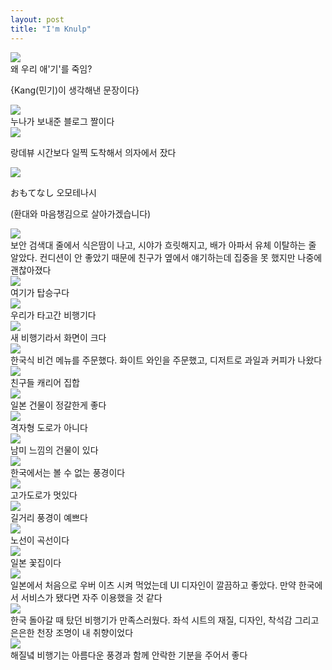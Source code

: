 ```yaml
---
layout: post
title: "I'm Knulp"
---
```



<div class="img">
 <img src="https://github.com/user-attachments/assets/3241e83c-cc37-4979-bd92-f76e932b78ea">
</div>


<div class="txt">
 왜 우리 애'기'를 죽임?
 
 {Kang(민기)이 생각해낸 문장이다}
</div>



<div class="img">
  <img src="https://github.com/user-attachments/assets/e5e68707-7733-4d87-b6a6-7b8506541e6d">
</div>


<div class="txt">
  누나가 보내준 블로그 짤이다
</div>





<div class="img">
 <img src="https://github.com/user-attachments/assets/b8f41571-b0a4-4850-8d97-5c26ad0a573a">
</div>


<div class="txt">

 랑데뷰 시간보다 일찍 도착해서 의자에서 잤다
 
</div>




<div class="img">
  <img src="https://github.com/user-attachments/assets/7e34924f-48f8-4070-8e10-27656024abfd">
</div>


<div class="txt">

 おもてなし 오모테나시 

 (환대와 마음챙김으로 살아가겠습니다)
 
</div>



<div class="img">
 <img src="https://github.com/user-attachments/assets/554ebf62-e26f-4f5a-8929-3d55497326d0">
</div>

<div class="txt">
 보안 검색대 줄에서 식은땀이 나고, 시야가 흐릿해지고, 배가 아파서 유체 이탈하는 줄 알았다. 컨디션이 안 좋았기 때문에 친구가 옆에서 얘기하는데 집중을 못 했지만 나중에 괜찮아졌다
</div>



<div class="img">
 <img src="https://github.com/user-attachments/assets/4312f467-5690-4484-8b47-609f2c01f9db">
</div>


<div class="txt">
 여기가 탑승구다
</div>



<div class="img">
 <img src="https://github.com/user-attachments/assets/49107d2f-dfa6-495e-bf4c-1e51305b53b4">
</div>

<div class="txt">
 우리가 타고간 비행기다
</div>









<div class="img">
 <img src="https://github.com/user-attachments/assets/2f68f521-31b2-4111-b6e1-219c48b0c3d9">
</div>

<div class="txt">
 새 비행기라서 화면이 크다
</div>






<div class="img">
 <img src="https://github.com/user-attachments/assets/5297eab7-83ae-4ad4-aa09-ecff7e56c6ac">
</div>

<div class="txt">
 한국식 비건 메뉴를 주문했다. 화이트 와인을 주문했고, 디저트로 과일과 커피가 나왔다
</div>






<div class="img">
 <img src="https://github.com/user-attachments/assets/72112d3a-5aa6-4fa2-a8f2-f62fe71aef06">
</div>

<div class="txt">
 친구들 캐리어 집합
</div>



<div class="img">
 <img src="https://github.com/user-attachments/assets/f2fc09f9-ce89-4b8b-91c2-dcbbe9dbb162">
</div>

<div class="txt">
 일본 건물이 정갈한게 좋다
</div>






<div class="img">
  <img src="https://github.com/user-attachments/assets/e2c6107d-9fc1-481c-9ed6-fdff72325cd8">
</div>

<div class="txt">
 격자형 도로가 아니다
</div>





<div class="img">
  <img src="https://github.com/user-attachments/assets/e403e025-c1d7-4edc-a892-ba26cdc857d0">
</div>

<div class="txt">
 남미 느낌의 건물이 있다
</div>




<div class="img">
  <img src="https://github.com/user-attachments/assets/a68aabb6-1ffe-412b-bda0-045c24a67824">
</div>

<div class="txt">
 한국에서는 볼 수 없는 풍경이다
</div>




<div class="img">
  <img src="https://github.com/user-attachments/assets/a2d20f1f-61b5-4d80-bc9a-302082092401">
</div>

<div class="txt">
 고가도로가 멋있다
</div>




<div class="img">
  <img src="https://github.com/user-attachments/assets/46e588e3-b2f4-475e-b340-c820193689f0">
</div>

<div class="txt">
 길거리 풍경이 예쁘다
</div>





<div class="img">
  <img src="https://github.com/user-attachments/assets/cd669ffc-cd00-4890-b3f5-a2c7b1df4e1c">
</div>

<div class="txt">
 노선이 곡선이다
</div>








<div class="img">
  <img src="https://github.com/user-attachments/assets/0e9096a8-39f3-4478-9b96-2679786e6ca3">
</div>

<div class="txt">
 일본 꽃집이다
</div>





<div class="img">
  <img src="https://github.com/user-attachments/assets/8a2e2abd-29ae-45f0-89c1-49306c32cc11">
</div>

<div class="txt">
 일본에서 처음으로 우버 이츠 시켜 먹었는데 UI 디자인이 깔끔하고 좋았다. 만약 한국에서 서비스가 됐다면 자주 이용했을 것 같다
</div>







<div class="img">
  <img src="https://github.com/user-attachments/assets/c34b09d1-e223-46f5-89ed-28380598996a">
</div>

<div class="txt">
 한국 돌아갈 때 탔던 비행기가 만족스러웠다. 좌석 시트의 재질, 디자인, 착석감 그리고 은은한 천장 조명이 내 취향이었다
</div>




<div class="img">
 <img src="https://github.com/user-attachments/assets/eeb85d59-f3f0-43a6-be53-ecdcb55a578c">
</div>


<div class="txt">
 해질녘 비행기는 아름다운 풍경과 함께 안락한 기분을 주어서 좋다
</div>




 




